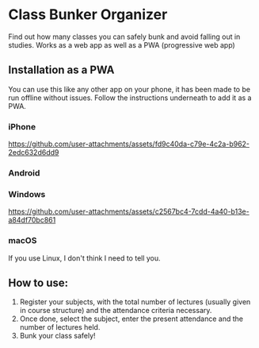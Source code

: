 # Class Bunker Organizer
Find out how many classes you can safely bunk and avoid falling out in studies. 
Works as a web app as well as a PWA (progressive web app)

## Installation as a PWA 
You can use this like any other app on your phone, it has been made to be run offline without issues. Follow the instructions underneath to add it as a PWA. 

### iPhone

https://github.com/user-attachments/assets/fd9c40da-c79e-4c2a-b962-2edc632d6dd9

### Android

### Windows

https://github.com/user-attachments/assets/c2567bc4-7cdd-4a40-b13e-a84df70bc861

### macOS

If you use Linux, I don't think I need to tell you.

## How to use: 
1) Register your subjects, with the total number of lectures (usually given in course structure) and the attendance criteria necessary.
2) Once done, select the subject, enter the present attendance and the number of lectures held.
3) Bunk your class safely!
